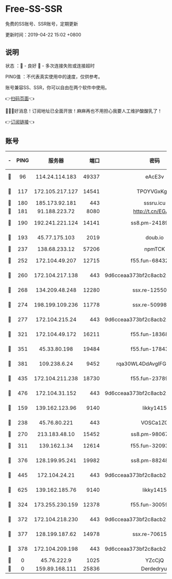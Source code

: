 # Free-SS-SSR

免费的SS账号、SSR账号，定期更新

更新时间：2019-04-22 15:02 +0800

## 说明

状态     ：🙂 - 良好 🙁 - 多次连接失败或连接超时

PING值   ：不代表真实使用中的速度，仅供参考。

账号兼容SS、SSR，你可以自由在两个软件中使用。

👉[扫码页面](https://liesauer.github.io/Free-SS-SSR/)👈

🎉🎉🎉好消息！订阅地址已全面开放！麻麻再也不用担心我要人工维护酸酸乳了！

👉[订阅链接](https://www.liesauer.net/yogurt/subscribe?ACCESS_TOKEN=DAYxR3mMaZAsaqUb)👈

## 账号

|-|PING|服务器|端口|密码|加密方式|区域|
|:----:|:----:|:-----:|-----:|:----:|:----:|:----:|
|🙂|96|114.24.114.183|49337|eAcE3v|chacha20-ietf|TW|
|🙂|117|172.105.217.127|14541|TPOYVGxKglpi|aes-256-cfb|JP|
|🙂|180|185.173.92.181|443|sssru.icu|rc4-md5|RU|
|🙂|181|91.188.223.72|8080|http://t.cn/EGJIyrl|rc4-md5|RU|
|🙂|190|192.241.221.124|14141|ss8.pm-24189399|aes-256-cfb|US|
|🙂|193|45.77.175.103|2019|doub.io|aes-128-ctr|SG|
|🙂|237|138.68.233.12|57206|npmTCK|rc4-md5|US|
|🙂|252|172.104.49.207|12715|f55.fun-68432861|aes-256-cfb|SG|
|🙂|260|172.104.217.138|443|9d6cceaa373bf2c8acb22e60b6a58be6|aes-256-cfb|US|
|🙂|268|134.209.48.248|12280|ssx.re-12550293|aes-256-cfb|US|
|🙂|274|198.199.109.236|11778|ssx.re-50998611|aes-256-cfb|US|
|🙂|277|172.104.215.24|443|9d6cceaa373bf2c8acb22e60b6a58be6|aes-256-cfb|US|
|🙂|321|172.104.49.172|16211|f55.fun-18368784|aes-256-cfb|SG|
|🙂|351|45.33.80.198|19484|f55.fun-17843218|aes-256-cfb|US|
|🙂|381|109.238.6.24|9452|rqa30WL4DdAvgIFG6Fs3znzTa|aes-256-cfb|FR|
|🙂|435|172.104.211.238|18730|f55.fun-23789353|aes-256-cfb|US|
|🙂|476|172.104.31.152|443|9d6cceaa373bf2c8acb22e60b6a58be6|aes-256-cfb|US|
|🙂|159|139.162.123.96|9140|likky1415|aes-256-cfb|JP|
|🙂|238|45.76.80.221|443|VOSCa1ZG|aes-256-cfb|DE|
|🙂|270|213.183.48.10|15452|ss8.pm-98067260|rc4-md5|RU|
|🙂|311|139.162.1.34|12614|f55.fun-32093873|aes-256-cfb|SG|
|🙂|376|128.199.95.241|19982|ss8.pm-88248816|aes-256-cfb|SG|
|🙂|445|172.104.24.21|443|9d6cceaa373bf2c8acb22e60b6a58be6|aes-256-cfb|US|
|🙂|625|139.162.185.76|9140|likky1415|aes-256-cfb|DE|
|🙁|324|173.255.230.159|12378|f55.fun-30059944|aes-256-cfb|US|
|🙁|372|172.104.218.230|443|9d6cceaa373bf2c8acb22e60b6a58be6|aes-256-cfb|US|
|🙁|377|128.199.187.62|14978|ssx.re-70615001|aes-256-cfb|SG|
|🙁|378|172.104.209.198|443|9d6cceaa373bf2c8acb22e60b6a58be6|aes-256-cfb|US|
|🙁|0|45.76.222.9|1025|YZcCjQ|rc4-md5|JP|
|🙁|0|159.89.168.111|25836|Derdedryuj|chacha20|IN|
